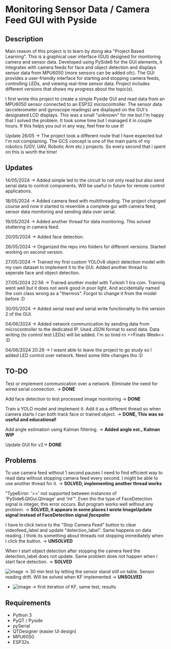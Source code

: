 # Monitoring Sensor Data / Camera Feed GUI with Pyside

## Description
Main reason of this project is to learn by doing aka "Project Based Learning". This is a graphical user interface (GUI) designed for monitoring camera and sensor data. Developed using PySide6 for the GUI elements, it integrates with camera feeds for face and object detection and displays sensor data from MPU6050 (more sensors can be added ofc). The GUI provides a user-friendly interface for starting and stopping camera feeds, controlling LEDs, and viewing real-time sensor data. Project includes different versions that shows my progress about the topic(s).

I first wrote this project to create a simple Pyside GUI and read data from an MPU6050 sensor connected to an ESP32 microcontroller. The sensor data (accelerometer and gyroscope readings) are displayed on the GUI's designated LCD displays. This was a small "unknown" for me but I'm happy that I solved the problem. It took some time but I managed it in couple hours. If this helps you out in any way, feel free to use it!

Update 26/05 -> The project took a different route that I have expected but I'm not complaining. The GCS concept is one of the main parts of my robotics (UGV, UAV, Robotic Arm etc.) projects. So every second that i spent on this is worth the time!

## Updates
14/05/2024 -> Added simple led to the circuit to not only read but also send serial data to control components. Will be useful in future for remote control applications.

18/05/2024 -> Added camera feed with multithreading. The project changed course and now it started to resemble a complete gui with camera feed, sensor data monitoring and sending data over serial.

19/05/2024 -> Added another thread for data monitoring. This solved stuttering in camera feed.

20/05/2024 -> Added face detection.

26/05/2024 -> Organized the repo into folders for different versions. Started working on second version.

27/05/2024 -> Trained my first custom YOLOv8 object detection model with my own dataset to implement it to the GUI. Added another thread to seperate face and object detection.

27/05/2024 22:56 -> Trained another model with Turkish 1 lira coin. Training went well but it does not work good in poor light. And accidentally named the coin class wrong as a "thermos". Forgot to change it from the model before :D

30/05/2024 -> Added serial read and serial write functionality to the version 2 of the GUI.

04/06/2024 -> Added network communication by sending data from microcontroller to the dedicated IP. Used JSON format to send data. Data writing (to control test LEDs) will be added. I'm so tired rn >>Finals Week<< :D

04/06/2024 20:29 -> I wasnt able to leave the project to go study so I added LED control over network. Need some little changes tho :D

## TO-DO
Test or implement communication over a network. Eliminate the need for wired serial connection. -> <b>DONE</b>

Add face detection to test processed image monitoring -> <b>DONE</b>

Train a YOLO model and implement it. Add it as a different thread so when camera starts I can both track face or trained object. -> <b>DONE, This was so useful and educational!</b>

Add angle estimation using Kalman filtering. -> <b>Added angle est., Kalman WIP </b>

Update GUI for v2-> <b>DONE</b>

## Problems
To use camera feed without 1 second pauses I need to find efficient way to read data without stopping camera feed every second. I might be able to use another thread for it. -> <b>SOLVED, implementing another thread works</b>

"TypeError: '>=' not supported between instances of 'PySide6.QtGui.QImage' and 'int'". Even tho the type of FaceDetection signal is integer, this error occurs. But program works well without any problem. -> <b>SOLVED, it appears in some places I wrote ImageUpdate signal instead of FaceDetection signal *facepalm* </b> 

I have to click twice to the "Stop Camera Feed" button to clear videofeed_label and update "detection_label". Same happens on data reading. I think its something about threads not stopping immediately when I click the button. -> <b>UNSOLVED</b>

When I start object detection after stopping the camera feed the detection_label does not update. Same problem does not happen when i start face detection. -> <b>SOLVED</b>

![image](https://github.com/qdilmac/gcs_gui/assets/64690728/3df430d1-d97c-473a-bb93-f60ecb704670) -> 30 min test by letting the sensor stand still on table. Sensor reading drift. Will be solved when KF implemented -> <b>UNSOLVED</b>
  - ![image](https://github.com/qdilmac/gcs_gui/assets/64690728/ea14ab3b-dada-427b-a9a3-3c2886f4290b) -> first iteration of KF, same test, results



## Requirements
- Python 3
- PyQT / Pyside
- pySerial
- QTDesigner (easier UI design)
- MPU6050
- ESP32s
